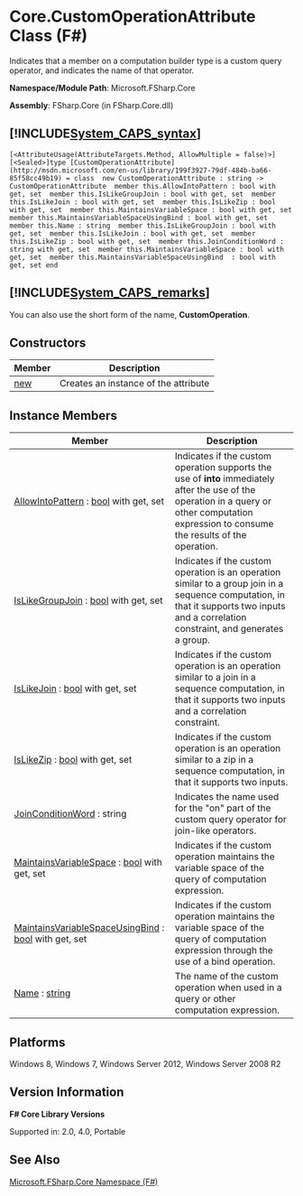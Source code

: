 # Core.CustomOperationAttribute Class (F#)

Indicates that a member on a computation builder type is a custom query operator, and indicates the name of that operator.

**Namespace/Module Path**: Microsoft.FSharp.Core

**Assembly**: FSharp.Core (in FSharp.Core.dll)


## [!INCLUDE[System_CAPS_syntax](//System/Token/System_CAPS_syntax_md.md)]

```
[<AttributeUsage(AttributeTargets.Method, AllowMultiple = false)>][<Sealed>]type [CustomOperationAttribute](http://msdn.microsoft.com/en-us/library/199f3927-79df-484b-ba66-85f58cc49b19) = class  new CustomOperationAttribute : string -> CustomOperationAttribute  member this.AllowIntoPattern : bool with get, set  member this.IsLikeGroupJoin : bool with get, set  member this.IsLikeJoin : bool with get, set  member this.IsLikeZip : bool with get, set  member this.MaintainsVariableSpace : bool with get, set  member this.MaintainsVariableSpaceUsingBind : bool with get, set  member this.Name : string  member this.IsLikeGroupJoin : bool with get, set  member this.IsLikeJoin : bool with get, set  member this.IsLikeZip : bool with get, set  member this.JoinConditionWord : string with get, set  member this.MaintainsVariableSpace : bool with get, set  member this.MaintainsVariableSpaceUsingBind  : bool with get, set end
```

## [!INCLUDE[System_CAPS_remarks](//System/Token/System_CAPS_remarks_md.md)]
You can also use the short form of the name, **CustomOperation**.


## Constructors


|Member|Description|
|------|-----------|
|[new](http://msdn.microsoft.com/en-us/library/90acbcd3-d7be-4610-b099-7001470eee86)|Creates an instance of the attribute|

## Instance Members


|Member|Description|
|------|-----------|
|[AllowIntoPattern](http://msdn.microsoft.com/en-us/library/931ed911-2da0-4a8c-9138-dcce14d0bfdc) : [bool](http://msdn.microsoft.com/en-us/library/89c0cf9c-49ce-4207-a3be-555851a67dd5) with get, set|Indicates if the custom operation supports the use of **into** immediately after the use of the operation in a query or other computation expression to consume the results of the operation.|
|[IsLikeGroupJoin](http://msdn.microsoft.com/en-us/library/81cecf4a-54d4-419c-81d2-3a04337b6952) : [bool](http://msdn.microsoft.com/en-us/library/89c0cf9c-49ce-4207-a3be-555851a67dd5) with get, set|Indicates if the custom operation is an operation similar to a group join in a sequence computation, in that it supports two inputs and a correlation constraint, and generates a group.|
|[IsLikeJoin](http://msdn.microsoft.com/en-us/library/fac774ad-967c-4513-9388-d58b05f5d453) : [bool](http://msdn.microsoft.com/en-us/library/89c0cf9c-49ce-4207-a3be-555851a67dd5) with get, set|Indicates if the custom operation is an operation similar to a join in a sequence computation, in that it supports two inputs and a correlation constraint.|
|[IsLikeZip](http://msdn.microsoft.com/en-us/library/db80d57f-c065-4fa9-905e-6ca67896a45a) : [bool](http://msdn.microsoft.com/en-us/library/89c0cf9c-49ce-4207-a3be-555851a67dd5) with get, set|Indicates if the custom operation is an operation similar to a zip in a sequence computation, in that it supports two inputs.|
|[JoinConditionWord](http://msdn.microsoft.com/en-us/library/b51fda1d-1379-4069-9268-2ce5de1d73f0) : string|Indicates the name used for the "on" part of the custom query operator for join-like operators.|
|[MaintainsVariableSpace](http://msdn.microsoft.com/en-us/library/c901a2d3-03a7-4a89-97a4-646397a2f3cf) : [bool](http://msdn.microsoft.com/en-us/library/89c0cf9c-49ce-4207-a3be-555851a67dd5) with get, set|Indicates if the custom operation maintains the variable space of the query of computation expression.|
|[MaintainsVariableSpaceUsingBind](http://msdn.microsoft.com/en-us/library/0ec961ee-9605-41a3-af0f-b06820bbd076) : [bool](http://msdn.microsoft.com/en-us/library/89c0cf9c-49ce-4207-a3be-555851a67dd5) with get, set|Indicates if the custom operation maintains the variable space of the query of computation expression through the use of a bind operation.|
|[Name](http://msdn.microsoft.com/en-us/library/afe5f92f-f58d-4465-b73a-7705ba037126) : [string](http://msdn.microsoft.com/en-us/library/12b97856-ec80-4f70-a018-afb0753f755a)|The name of the custom operation when used in a query or other computation expression.|

## Platforms
Windows 8, Windows 7, Windows Server 2012, Windows Server 2008 R2


## Version Information
**F# Core Library Versions**

Supported in: 2.0, 4.0, Portable




## See Also
[Microsoft.FSharp.Core Namespace &#40;F&#35;&#41;](Microsoft.FSharp.Core+Namespace+28%F%2329%.md)

